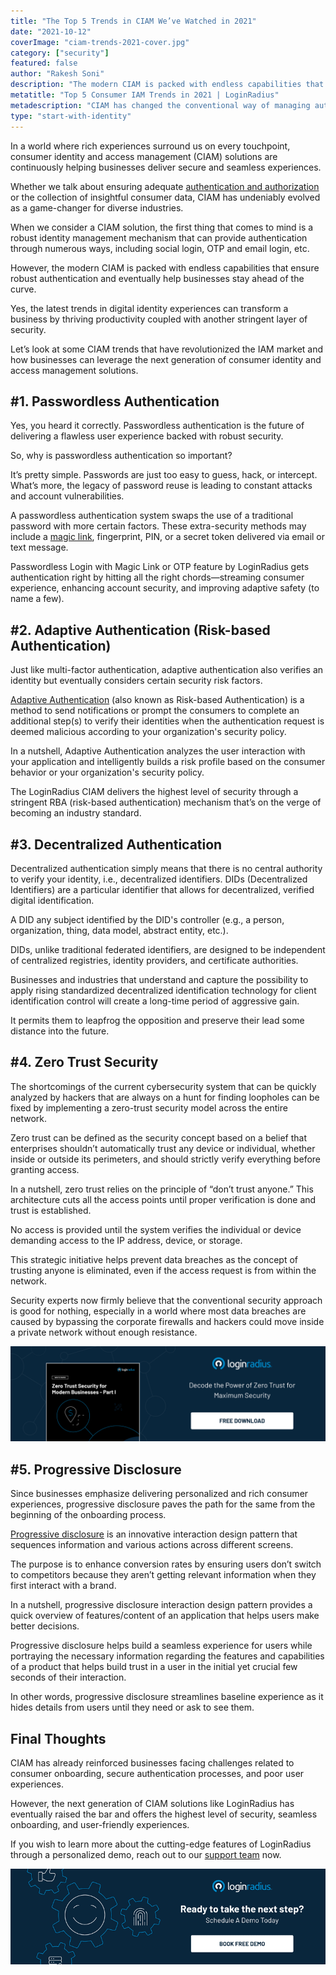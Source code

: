 ```yaml
---
title: "The Top 5 Trends in CIAM We’ve Watched in 2021"
date: "2021-10-12"
coverImage: "ciam-trends-2021-cover.jpg"
category: ["security"]
featured: false
author: "Rakesh Soni"
description: "The modern CIAM is packed with endless capabilities that ensure robust authentication and eventually help businesses stay ahead of the curve. Here’s the list of CIAM trends that we’ve witnessed in 2021 so far."
metatitle: "Top 5 Consumer IAM Trends in 2021 | LoginRadius"
metadescription: "CIAM has changed the conventional way of managing authentication, security, and user experience. Here’s an insightful read uncovering the latest trends in CIAM."
type: "start-with-identity"
---
```


In a world where rich experiences surround us on every touchpoint, consumer identity and access management (CIAM) solutions are continuously helping businesses deliver secure and seamless experiences.

Whether we talk about ensuring adequate [authentication and authorization](https://www.loginradius.com/blog/start-with-identity/authentication-vs-authorization-infographic/) or the collection of insightful consumer data, CIAM has undeniably evolved as a game-changer for diverse industries.

When we consider a CIAM solution, the first thing that comes to mind is a robust identity management mechanism that can provide authentication through numerous ways, including social login, OTP and email login, etc.

However, the modern CIAM is packed with endless capabilities that ensure robust authentication and eventually help businesses stay ahead of the curve.

Yes, the latest trends in digital identity experiences can transform a business by thriving productivity coupled with another stringent layer of security.

Let’s look at some CIAM trends that have revolutionized the IAM market and how businesses can leverage the next generation of consumer identity and access management solutions.

## #1. Passwordless Authentication

Yes, you heard it correctly. Passwordless authentication is the future of delivering a flawless user experience backed with robust security.

So, why is passwordless authentication so important?

It’s pretty simple. Passwords are just too easy to guess, hack, or intercept. What’s more, the legacy of password reuse is leading to constant attacks and account vulnerabilities.

A passwordless authentication system swaps the use of a traditional password with more certain factors. These extra-security methods may include a [magic link](https://www.loginradius.com/blog/start-with-identity/loginradius-launches-passwordless-login-with-magic-link-or-otp/), fingerprint, PIN, or a secret token delivered via email or text message.

Passwordless Login with Magic Link or OTP feature by LoginRadius gets authentication right by hitting all the right chords—streaming consumer experience, enhancing account security, and improving adaptive safety (to name a few).

## #2. Adaptive Authentication (Risk-based Authentication)

Just like multi-factor authentication, adaptive authentication also verifies an identity but eventually considers certain security risk factors.

[Adaptive Authentication](https://www.loginradius.com/blog/async/What-is-adaptive-authentication/) (also known as Risk-based Authentication) is a method to send notifications or prompt the consumers to complete an additional step(s) to verify their identities when the authentication request is deemed malicious according to your organization's security policy.

In a nutshell, Adaptive Authentication analyzes the user interaction with your application and intelligently builds a risk profile based on the consumer behavior or your organization's security policy.

The LoginRadius CIAM delivers the highest level of security through a stringent RBA (risk-based authentication) mechanism that’s on the verge of becoming an industry standard.

## #3. Decentralized Authentication

Decentralized authentication simply means that there is no central authority to verify your identity, i.e., decentralized identifiers. DIDs (Decentralized Identifiers) are a particular identifier that allows for decentralized, verified digital identification.

A DID any subject identified by the DID's controller (e.g., a person, organization, thing, data model, abstract entity, etc.).

DIDs, unlike traditional federated identifiers, are designed to be independent of centralized registries, identity providers, and certificate authorities.

Businesses and industries that understand and capture the possibility to apply rising standardized decentralized identification technology for client identification control will create a long-time period of aggressive gain.

It permits them to leapfrog the opposition and preserve their lead some distance into the future.

## #4. Zero Trust Security

The shortcomings of the current cybersecurity system that can be quickly analyzed by hackers that are always on a hunt for finding loopholes can be fixed by implementing a zero-trust security model across the entire network.

Zero trust can be defined as the security concept based on a belief that enterprises shouldn’t automatically trust any device or individual, whether inside or outside its perimeters, and should strictly verify everything before granting access.

In a nutshell, zero trust relies on the principle of “don’t trust anyone.” This architecture cuts all the access points until proper verification is done and trust is established.

No access is provided until the system verifies the individual or device demanding access to the IP address, device, or storage.

This strategic initiative helps prevent data breaches as the concept of trusting anyone is eliminated, even if the access request is from within the network.

Security experts now firmly believe that the conventional security approach is good for nothing, especially in a world where most data breaches are caused by bypassing the corporate firewalls and hackers could move inside a private network without enough resistance.

[![wp-zero-trust](wp-zero-trust.png)](https://www.loginradius.com/resource/zero-trust-security/)

## #5. Progressive Disclosure

Since businesses emphasize delivering personalized and rich consumer experiences, progressive disclosure paves the path for the same from the beginning of the onboarding process.

[Progressive disclosure](https://www.loginradius.com/blog/start-with-identity/progressive-disclosure-user-onboarding/) is an innovative interaction design pattern that sequences information and various actions across different screens.

The purpose is to enhance conversion rates by ensuring users don’t switch to competitors because they aren’t getting relevant information when they first interact with a brand.

In a nutshell, progressive disclosure interaction design pattern provides a quick overview of features/content of an application that helps users make better decisions.

Progressive disclosure helps build a seamless experience for users while portraying the necessary information regarding the features and capabilities of a product that helps build trust in a user in the initial yet crucial few seconds of their interaction.

In other words, progressive disclosure streamlines baseline experience as it hides details from users until they need or ask to see them.

## Final Thoughts

CIAM has already reinforced businesses facing challenges related to consumer onboarding, secure authentication processes, and poor user experiences.

However, the next generation of CIAM solutions like LoginRadius has eventually raised the bar and offers the highest level of security, seamless onboarding, and user-friendly experiences.

If you wish to learn more about the cutting-edge features of LoginRadius through a personalized demo, reach out to our [support team](https://www.loginradius.com/contact-sales) now.

[![book-a-free-demo-loginradius](book-a-demo-loginradius.png)](https://www.loginradius.com/book-a-demo/)
